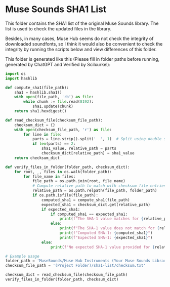 # Muse Sounds SHA1 List

This folder contains the SHA1 list of the original Muse Sounds library. The list is used to check the updated files in the library.

Besides, in many cases, Muse Hub seems do not check the integrity of downloaded soundfonts, so I think it would also be convenient to check the integrity by running the scripts below and view differences of this folder.

This folder is generated like this (Please fill in folder paths before running, generated by ChatGPT and Verified by Scilxurkel):

```python
import os
import hashlib

def compute_sha1(file_path):
    sha1 = hashlib.sha1()
    with open(file_path, 'rb') as file:
        while chunk := file.read(8192):
            sha1.update(chunk)
    return sha1.hexdigest()

def read_checksum_file(checksum_file_path):
    checksum_dict = {}
    with open(checksum_file_path, 'r') as file:
        for line in file:
            parts = line.strip().split('  ', 1)  # Split using double spaces as delimiter
            if len(parts) == 2:
                sha1_value, relative_path = parts
                checksum_dict[relative_path] = sha1_value
    return checksum_dict

def verify_files_in_folder(folder_path, checksum_dict):
    for root, _, files in os.walk(folder_path):
        for file_name in files:
            file_path = os.path.join(root, file_name)
            # Compute relative path to match with checksum file entries
            relative_path = os.path.relpath(file_path, folder_path)
            if os.path.isfile(file_path):
                computed_sha1 = compute_sha1(file_path)
                expected_sha1 = checksum_dict.get(relative_path)
                if expected_sha1:
                    if computed_sha1 == expected_sha1:
                        print(f"The SHA-1 value matches for {relative_path}!")
                    else:
                        print(f"The SHA-1 value does not match for {relative_path}!")
                        print(f"Computed SHA-1: {computed_sha1}")
                        print(f"Expected SHA-1: {expected_sha1}")
                else:
                    print(f"No expected SHA-1 value provided for {relative_path}")

# Example usage
folder_path = 'MuseSounds/Muse Hub Instruments (Your Muse Sounds Library)'
checksum_file_path = '(Project Folder)/sha1-list/checksum.txt'

checksum_dict = read_checksum_file(checksum_file_path)
verify_files_in_folder(folder_path, checksum_dict)
```